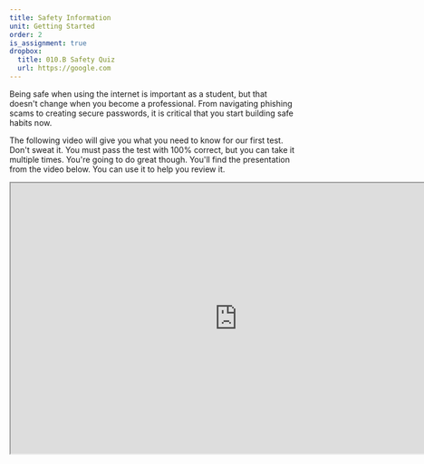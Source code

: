 ```yaml
---
title: Safety Information
unit: Getting Started
order: 2
is_assignment: true
dropbox:
  title: 010.B Safety Quiz
  url: https://google.com
---
```


Being safe when using the internet is important as a student, but that doesn't change when you become a professional. From navigating phishing scams to creating secure passwords, it is critical that you start building safe habits now.

The following video will give you what you need to know for our first test. Don't sweat it. You must pass the test with 100% correct, but you can take it multiple times. You're going to do great though. You'll find the presentation from the video below. You can use it to help you review it.

<iframe src="https://docs.google.com/presentation/d/e/2PACX-1vQCUBUjZtAHaVW1NTfMklP6PGZQk-URu6KZWsouggXV9ynqjz29NgcrbFEK4n5iFIqQOa5I90nG8Mbp/embed?start=false&amp;loop=false&amp;delayms=3000" width="800" height="479" allowfullscreen="allowfullscreen" webkitallowfullscreen="webkitallowfullscreen" mozallowfullscreen="mozallowfullscreen"></iframe>
